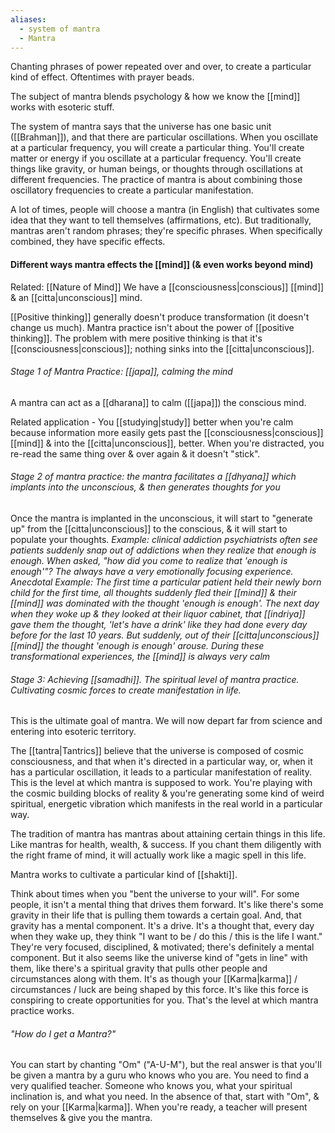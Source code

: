 ```yaml
---
aliases:
  - system of mantra
  - Mantra
---
```

Chanting phrases of power repeated over and over, to create a particular kind of effect. Oftentimes with prayer beads.

The subject of mantra blends psychology & how we know the [[mind]] works with esoteric stuff.

The system of mantra says that the universe has one basic unit ([[Brahman]]), and that there are particular oscillations. When you oscillate at a particular frequency, you will create a particular thing.
You'll create matter or energy if you oscillate at a particular frequency.
You'll create things like gravity, or human beings, or thoughts through oscillations at different frequencies. The practice of mantra is about combining those oscillatory frequencies to create a particular manifestation.

A lot of times, people will choose a mantra (in English) that cultivates some idea that they want to tell themselves (affirmations, etc). But traditionally, mantras aren't random phrases; they're specific phrases. When specifically combined, they have specific effects.

#### Different ways mantra effects the [[mind]] (& even works beyond mind)
Related: [[Nature of Mind]]
We have a [[consciousness|conscious]] [[mind]] & an [[citta|unconscious]] mind.

[[Positive thinking]] generally doesn't produce transformation (it doesn't change us much).
Mantra practice isn't about the power of [[positive thinking]].
The problem with mere positive thinking is that it's [[consciousness|conscious]]; nothing sinks into the [[citta|unconscious]].

###### Stage 1 of Mantra Practice: [[japa]], calming the mind
A mantra can act as a [[dharana]] to calm ([[japa]]) the conscious mind.

Related application - You [[studying|study]] better when you're calm because information more easily gets past the [[consciousness|conscious]] [[mind]] & into the [[citta|unconscious]], better.
	When you're distracted, you re-read the same thing over & over again & it doesn't "stick".

###### Stage 2 of mantra practice: the mantra facilitates a [[dhyana]] which implants into the unconscious, & then generates thoughts for you
Once the mantra is implanted in the unconscious, it will start to "generate up" from the [[citta|unconscious]] to the conscious, & it will start to populate your thoughts.
	*Example: clinical addiction psychiatrists often see patients suddenly snap out of addictions when they realize that enough is enough. When asked, "how did you come to realize that 'enough is enough'"? The always have a very emotionally focusing experience.
		Anecdotal Example: The first time a particular patient held their newly born child for the first time, all thoughts suddenly fled their [[mind]] & their [[mind]] was dominated with the thought 'enough is enough'. The next day when they woke up & they looked at their liquor cabinet, that [[indriya]] gave them the thought, 'let's have a drink' like they had done every day before for the last 10 years. But suddenly, out of their [[citta|unconscious]] [[mind]] the thought 'enough is enough' arouse.*
	*During these transformational experiences, the [[mind]] is always very calm*

###### Stage 3: Achieving [[samadhi]]. The spiritual level of mantra practice. Cultivating cosmic forces to create manifestation in life.
This is the ultimate goal of mantra. We will now depart far from science and entering into esoteric territory.

The [[tantra|Tantrics]] believe that the universe is composed of cosmic consciousness, and that when it's directed in a particular way, or, when it has a particular oscillation, it leads to a particular manifestation of reality. This is the level at which mantra is supposed to work. You're playing with the cosmic building blocks of reality & you're generating some kind of weird spiritual, energetic vibration which manifests in the real world in a particular way.

The tradition of mantra has mantras about attaining certain things in this life. Like mantras for health, wealth, & success. If you chant them diligently with the right frame of mind, it will actually work like a magic spell in this life.

Mantra works to cultivate a particular kind of [[shakti]].

Think about times when you "bent the universe to your will". For some people, it isn't a mental thing that drives them forward. It's like there's some gravity in their life that is pulling them towards a certain goal. And, that gravity has a mental component. It's a drive. It's a thought that, every day when they wake up, they think "I want to be / do this / this is the life I want." They're very focused, disciplined, & motivated; there's definitely a mental component. But it also seems like the universe kind of "gets in line" with them, like there's a spiritual gravity that pulls other people and circumstances along with them. It's as though your [[Karma|karma]] / circumstances / luck are being shaped by this force. It's like this force is conspiring to create opportunities for you. That's the level at which mantra practice works.

###### "How do I get a Mantra?"
You can start by chanting "Om" ("A-U-M"), but the real answer is that you'll be given a mantra by a guru who knows who you are. You need to find a very qualified teacher. Someone who knows you, what your spiritual inclination is, and what you need.
In the absence of that, start with "Om", & rely on your [[Karma|karma]]. When you're ready, a teacher will present themselves & give you the mantra.
